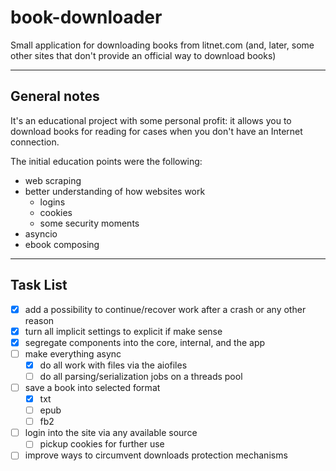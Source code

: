 # book-downloader

Small application for downloading books from litnet.com
(and, later, some other sites that don't provide an official way to download books)


---
## General notes
It's an educational project with some personal profit: it allows you to download books for reading for cases when you don't have an Internet connection.

The initial education points were the following:
- web scraping
- better understanding of how websites work
  - logins
  - cookies
  - some security moments
- asyncio
- ebook composing


---
## Task List
- [x] add a possibility to continue/recover work after a crash or any other reason
- [x] turn all implicit settings to explicit if make sense
- [x] segregate components into the core, internal, and the app
- [ ] make everything async
  - [x] do all work with files via the aiofiles
  - [ ] do all parsing/serialization jobs on a threads pool
- [ ] save a book into selected format
  - [x] txt
  - [ ] epub
  - [ ] fb2
- [ ] login into the site via any available source
  - [ ] pickup cookies for further use
- [ ] improve ways to circumvent downloads protection mechanisms

